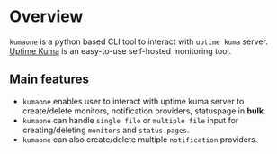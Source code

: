 # Overview

`kumaone` is a python based CLI tool to interact with `uptime kuma` server. [Uptime Kuma](https://uptime.kuma.pet/) is
an easy-to-use self-hosted monitoring tool.

## Main features

- `kumaone` enables user to interact with uptime kuma server to create/delete monitors, notification providers,
  statuspage in **bulk**.
- `kumaone` can handle `single file` or `multiple file` input for creating/deleting `monitors` and `status pages`.
- `kumaone` can also create/delete multiple `notification` providers.
